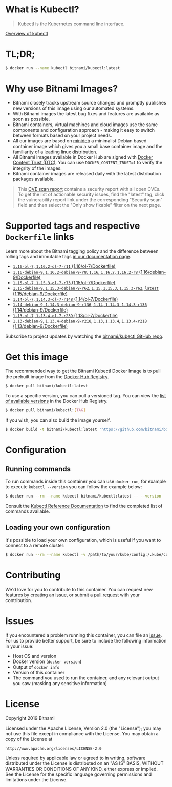 
# What is Kubectl?

> Kubectl is the Kubernetes command line interface.

[Overview of kubectl](https://kubernetes.io/docs/reference/kubectl/overview/)

# TL;DR;

```bash
$ docker run --name kubectl bitnami/kubectl:latest
```

# Why use Bitnami Images?

* Bitnami closely tracks upstream source changes and promptly publishes new versions of this image using our automated systems.
* With Bitnami images the latest bug fixes and features are available as soon as possible.
* Bitnami containers, virtual machines and cloud images use the same components and configuration approach - making it easy to switch between formats based on your project needs.
* All our images are based on [minideb](https://github.com/bitnami/minideb) a minimalist Debian based container image which gives you a small base container image and the familiarity of a leading linux distribution.
* All Bitnami images available in Docker Hub are signed with [Docker Content Trust (DTC)](https://docs.docker.com/engine/security/trust/content_trust/). You can use `DOCKER_CONTENT_TRUST=1` to verify the integrity of the images.
* Bitnami container images are released daily with the latest distribution packages available.


> This [CVE scan report](https://quay.io/repository/bitnami/kubectl?tab=tags) contains a security report with all open CVEs. To get the list of actionable security issues, find the "latest" tag, click the vulnerability report link under the corresponding "Security scan" field and then select the "Only show fixable" filter on the next page.

# Supported tags and respective `Dockerfile` links

Learn more about the Bitnami tagging policy and the difference between rolling tags and immutable tags [in our documentation page](https://docs.bitnami.com/containers/how-to/understand-rolling-tags-containers/).


* [`1.16-ol-7`, `1.16.2-ol-7-r11` (1.16/ol-7/Dockerfile)](https://github.com/bitnami/bitnami-docker-kubectl/blob/1.16.2-ol-7-r11/1.16/ol-7/Dockerfile)
* [`1.16-debian-9`, `1.16.2-debian-9-r8`, `1.16`, `1.16.2`, `1.16.2-r8` (1.16/debian-9/Dockerfile)](https://github.com/bitnami/bitnami-docker-kubectl/blob/1.16.2-debian-9-r8/1.16/debian-9/Dockerfile)
* [`1.15-ol-7`, `1.15.3-ol-7-r73` (1.15/ol-7/Dockerfile)](https://github.com/bitnami/bitnami-docker-kubectl/blob/1.15.3-ol-7-r73/1.15/ol-7/Dockerfile)
* [`1.15-debian-9`, `1.15.3-debian-9-r62`, `1.15`, `1.15.3`, `1.15.3-r62`, `latest` (1.15/debian-9/Dockerfile)](https://github.com/bitnami/bitnami-docker-kubectl/blob/1.15.3-debian-9-r62/1.15/debian-9/Dockerfile)
* [`1.14-ol-7`, `1.14.3-ol-7-r148` (1.14/ol-7/Dockerfile)](https://github.com/bitnami/bitnami-docker-kubectl/blob/1.14.3-ol-7-r148/1.14/ol-7/Dockerfile)
* [`1.14-debian-9`, `1.14.3-debian-9-r136`, `1.14`, `1.14.3`, `1.14.3-r136` (1.14/debian-9/Dockerfile)](https://github.com/bitnami/bitnami-docker-kubectl/blob/1.14.3-debian-9-r136/1.14/debian-9/Dockerfile)
* [`1.13-ol-7`, `1.13.4-ol-7-r239` (1.13/ol-7/Dockerfile)](https://github.com/bitnami/bitnami-docker-kubectl/blob/1.13.4-ol-7-r239/1.13/ol-7/Dockerfile)
* [`1.13-debian-9`, `1.13.4-debian-9-r218`, `1.13`, `1.13.4`, `1.13.4-r218` (1.13/debian-9/Dockerfile)](https://github.com/bitnami/bitnami-docker-kubectl/blob/1.13.4-debian-9-r218/1.13/debian-9/Dockerfile)

Subscribe to project updates by watching the [bitnami/kubectl GitHub repo](https://github.com/bitnami/bitnami-docker-kubectl).

# Get this image

The recommended way to get the Bitnami Kubectl Docker Image is to pull the prebuilt image from the [Docker Hub Registry](https://hub.docker.com/r/bitnami/kubectl).

```bash
$ docker pull bitnami/kubectl:latest
```

To use a specific version, you can pull a versioned tag. You can view the [list of available versions](https://hub.docker.com/r/bitnami/kubectl/tags/) in the Docker Hub Registry.

```bash
$ docker pull bitnami/kubectl:[TAG]
```

If you wish, you can also build the image yourself.

```bash
$ docker build -t bitnami/kubectl:latest 'https://github.com/bitnami/bitnami-docker-kubectl.git#master:1.15/debian-9'
```

# Configuration

## Running commands

To run commands inside this container you can use `docker run`, for example to execute `kubectl --version` you can follow the example below:

```bash
$ docker run --rm --name kubectl bitnami/kubectl:latest -- --version
```

Consult the [Kubectl Reference Documentation](https://kubernetes.io/docs/reference/generated/kubectl/kubectl-commands) to find the completed list of commands available.

## Loading your own configuration

It's possible to load your own configuration, which is useful if you want to connect to a remote cluster:

```bash
$ docker run --rm --name kubectl -v /path/to/your/kube/config:/.kube/config bitnami/kubectl:latest
```

# Contributing

We'd love for you to contribute to this container. You can request new features by creating an [issue](https://github.com/bitnami/bitnami-docker-kubectl/issues), or submit a [pull request](https://github.com/bitnami/bitnami-docker-kubectl/pulls) with your contribution.

# Issues

If you encountered a problem running this container, you can file an [issue](https://github.com/bitnami/bitnami-docker-kubectl/issues). For us to provide better support, be sure to include the following information in your issue:

- Host OS and version
- Docker version (`docker version`)
- Output of `docker info`
- Version of this container
- The command you used to run the container, and any relevant output you saw (masking any sensitive information)

# License

Copyright 2019 Bitnami

Licensed under the Apache License, Version 2.0 (the "License");
you may not use this file except in compliance with the License.
You may obtain a copy of the License at

    http://www.apache.org/licenses/LICENSE-2.0

Unless required by applicable law or agreed to in writing, software
distributed under the License is distributed on an "AS IS" BASIS,
WITHOUT WARRANTIES OR CONDITIONS OF ANY KIND, either express or implied.
See the License for the specific language governing permissions and
limitations under the License.
